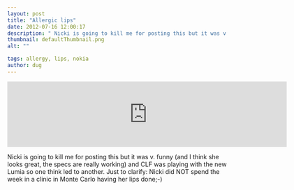 ```yaml
---
layout: post
title: "Allergic lips"
date: 2012-07-16 12:00:17
description: " Nicki is going to kill me for posting this but it was v. funny (and I think she looks great, the specs are really working) and CLF was playing with the new Lumia so one think led to another&#8230;."
thumbnail: defaultThumbnail.png
alt: ""

tags: allergy, lips, nokia
author: dug
---
```


<p><iframe width="640" foo="326" src="http://www.youtube.com/embed/zKFBpHTCCAU" frameborder="0" allowfullscreen></iframe></p>

<p>Nicki is going to kill me for posting this but it was v. funny (and I think she looks great, the specs are really working) and <span class="caps">CLF </span>was playing with the new Lumia so one think led to another. Just to clarify: Nicki did <span class="caps">NOT </span>spend the week in a clinic in Monte Carlo having her lips done;-)</p>
